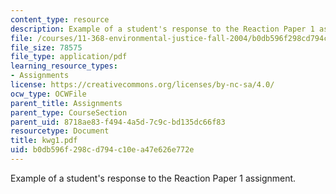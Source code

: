 ```yaml
---
content_type: resource
description: Example of a student's response to the Reaction Paper 1 assignment.
file: /courses/11-368-environmental-justice-fall-2004/b0db596f298cd794c10ea47e626e772e_kwg1.pdf
file_size: 78575
file_type: application/pdf
learning_resource_types:
- Assignments
license: https://creativecommons.org/licenses/by-nc-sa/4.0/
ocw_type: OCWFile
parent_title: Assignments
parent_type: CourseSection
parent_uid: 8718ae83-f494-4a5d-7c9c-bd135dc66f83
resourcetype: Document
title: kwg1.pdf
uid: b0db596f-298c-d794-c10e-a47e626e772e
---
```

Example of a student's response to the Reaction Paper 1 assignment.